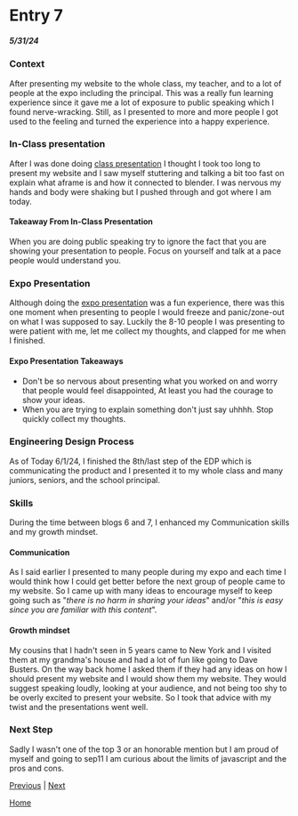 # Entry 7
##### 5/31/24


### Context
After presenting my website to the whole class, my teacher, and to a lot of people at the expo including the principal. This was a really fun learning experience since it gave me a lot of exposure to public speaking which I found nerve-wracking. Still, as I presented to more and more people I got used to the feeling and turned the experience into a happy experience.
### In-Class presentation
After I was done doing [class presentation](https://docs.google.com/presentation/d/1UXiFxFk7Ry688JfwIaKWPsnIpOsqpvgscL0ZG3oBrEw/edit#slide=id.p) I thought I took too long to present my website and I saw myself stuttering and talking a bit too fast on explain what aframe is and how it connected to blender. I was nervous my hands and body were shaking but I pushed through and got where I am today.
#### Takeaway From In-Class Presentation
When you are doing public speaking try to ignore the fact that you are showing your presentation to people. Focus on yourself and talk at a pace people would understand you.
### Expo Presentation
Although doing the [expo presentation](https://docs.google.com/document/d/16gOTbU3gWlS_M0NR9PrOCabqtd15Nd8c9dd9059KdhQ/edit) was a fun experience, there was this one moment when presenting to people I would freeze and panic/zone-out on what I was supposed to say. Luckily the 8-10 people I was presenting to were patient with me, let me collect my thoughts, and clapped for me when I finished.
#### Expo Presentation Takeaways
* Don't be so nervous about presenting what you worked on and worry that people would feel disappointed, At least you had the courage to show your ideas.
* When you are trying to explain something don't just say uhhhh. Stop quickly collect my thoughts.
### Engineering Design Process
As of Today 6/1/24, I finished the 8th/last step of the EDP which is communicating the product and I presented it to my whole class and many juniors, seniors, and the school principal.


### Skills
During the time between blogs 6 and 7, I enhanced my Communication skills and my growth mindset.


#### Communication
As I said earlier I presented to many people during my expo and each time I would think how I could get better before the next group of people came to my website. So I came up with many ideas to encourage myself to keep going such as "_there is no harm in sharing your ideas_" and/or "_this is easy since you are familiar with this content_".


#### Growth mindset
My cousins that I hadn't seen in 5 years came to New York and I visited them at my grandma's house and had a lot of fun like going to Dave Busters. On the way back home I asked them if they had any ideas on how I should present my website and I would show them my website. They would suggest speaking loudly, looking at your audience, and not being too shy to be overly excited to present your website. So I took that advice with my twist and the presentations went well.


### Next Step
Sadly I wasn't one of the top 3 or an honorable mention but I am proud of myself and going to sep11 I am curious about the limits of javascript and the pros and cons.
 

[Previous](entry06.md) | [Next](entry08.md)

[Home](../README.md)

